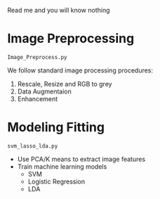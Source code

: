 Read me and you will know nothing
# Image Preprocessing
`Image_Preprocess.py`

We follow standard image processing procedures:
1. Rescale, Resize and RGB to grey
2. Data Augmentaion
3. Enhancement
# Modeling Fitting
`svm_lasso_lda.py`
- Use PCA/K means to extract image features
- Train machine learning models
  - SVM
  - Logistic Regression
  - LDA
